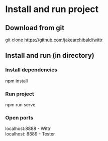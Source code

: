 # Install and run project

## Download from git
git clone https://github.com/jakearchibald/wittr

## Install and run (in directory)
### Install dependencies
npm install

### Run project
npm run serve

### Open ports
localhost:8888 - Wittr  
localhost: 8889 - Tester

